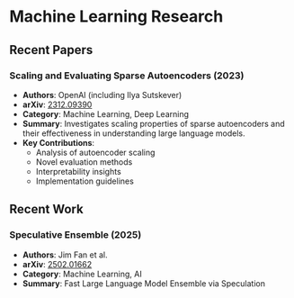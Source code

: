 # Machine Learning Research

## Recent Papers

### Scaling and Evaluating Sparse Autoencoders (2023)
- **Authors**: OpenAI (including Ilya Sutskever)
- **arXiv**: [2312.09390](https://arxiv.org/abs/2312.09390)
- **Category**: Machine Learning, Deep Learning
- **Summary**: Investigates scaling properties of sparse autoencoders and their effectiveness in understanding large language models.
- **Key Contributions**:
  - Analysis of autoencoder scaling
  - Novel evaluation methods
  - Interpretability insights
  - Implementation guidelines

## Recent Work
### Speculative Ensemble (2025)
- **Authors**: Jim Fan et al.
- **arXiv**: [2502.01662](https://arxiv.org/abs/2502.01662)
- **Category**: Machine Learning, AI
- **Summary**: Fast Large Language Model Ensemble via Speculation
